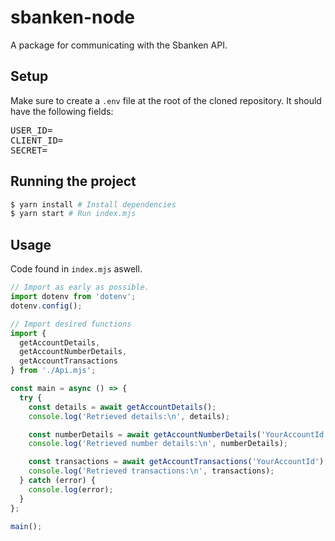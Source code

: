 # sbanken-node

A package for communicating with the Sbanken API.

## Setup

Make sure to create a `.env` file at the root of the cloned repository. It should have the following fields:

<pre>
USER_ID=
CLIENT_ID=
SECRET=
</pre>

## Running the project

```zsh
$ yarn install # Install dependencies
$ yarn start # Run index.mjs
```

## Usage

Code found in `index.mjs` aswell.

```javascript
// Import as early as possible.
import dotenv from 'dotenv';
dotenv.config();

// Import desired functions
import {
  getAccountDetails,
  getAccountNumberDetails,
  getAccountTransactions
} from './Api.mjs';

const main = async () => {
  try {
    const details = await getAccountDetails();
    console.log('Retrieved details:\n', details);

    const numberDetails = await getAccountNumberDetails('YourAccountId');
    console.log('Retrieved number details:\n', numberDetails);

    const transactions = await getAccountTransactions('YourAccountId');
    console.log('Retrieved transactions:\n', transactions);
  } catch (error) {
    console.log(error);
  }
};

main();
```
